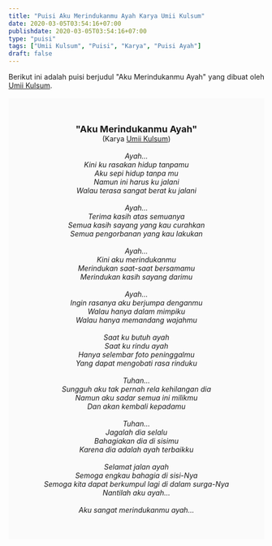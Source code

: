```yaml
---
title: "Puisi Aku Merindukanmu Ayah Karya Umii Kulsum"
date: 2020-03-05T03:54:16+07:00
publishdate: 2020-03-05T03:54:16+07:00
type: "puisi"
tags: ["Umii Kulsum", "Puisi", "Karya", "Puisi Ayah"]
draft: false
---
```


<div dir="ltr" style="text-align: left;" trbidi="on"><div dir="ltr" style="text-align: left;" trbidi="on"><div style="text-align: justify;">Berikut ini adalah puisi berjudul "Aku Merindukanmu Ayah" yang dibuat oleh <a href="https://www.sekata.web.id/tags/umii-kulsum" target="_blank">Umii Kulsum</a>. </div><br /><div style="background: #FAFAFA; font-size: 14px; padding: 50px; text-align: center;"><span style="font-size: 18px;"><b>"Aku Merindukanmu Ayah"</b></span><br />(Karya <a href="https://www.sekata.web.id/tags/umii-kulsum" target="_blank">Umii Kulsum</a>) <br /><br /><i>Ayah...<br />
Kini ku rasakan hidup tanpamu<br />
Aku sepi hidup tanpa mu<br />
Namun ini harus ku jalani<br />
Walau terasa sangat berat ku jalani<br />
<br />
Ayah...<br />
Terima kasih atas semuanya<br />
Semua kasih sayang yang kau curahkan<br />
Semua pengorbanan yang kau lakukan<br />
<br />
Ayah...<br />
Kini aku merindukanmu<br />
Merindukan saat-saat bersamamu<br />
Merindukan kasih sayang darimu<br />
<br />
Ayah...<br />
Ingin rasanya aku berjumpa denganmu<br />
Walau hanya dalam mimpiku<br />
Walau hanya memandang wajahmu<br />
<br />
Saat ku butuh ayah<br />
Saat ku rindu ayah<br />
Hanya selembar foto peninggalmu<br />
Yang dapat mengobati rasa rinduku<br />
<br />
Tuhan...<br />
Sungguh aku tak pernah rela kehilangan dia<br />
Namun aku sadar semua ini milikmu<br />
Dan akan kembali kepadamu<br />
<br />
Tuhan...<br />
Jagalah dia selalu<br />
Bahagiakan dia di sisimu<br />
Karena dia adalah ayah terbaikku<br />
<br />
Selamat jalan ayah<br />
Semoga engkau bahagia di sisi-Nya<br />
Semoga kita dapat berkumpul lagi di dalam surga-Nya<br />
Nantilah aku ayah...<br />
<br />
Aku sangat merindukanmu ayah...</i></div></div></div>
